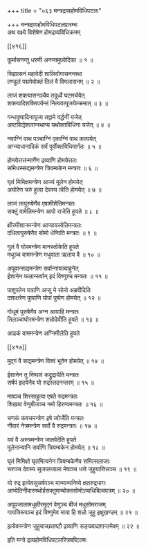 +++
title = "०६३ मन्त्रद्रव्यहोमविधिपटलः"

+++
मन्त्रद्रव्यहोमविधिपटलप्रारम्भः  
अथ वक्ष्ये विशेषेण होमद्रव्यविधिक्रमम्  

[[४१६]]  

कूर्मासनन्तु धरणी अनन्तमुपवेदिका ॥ १ ॥


सिह्मासनं महावेदी शालियोगासनन्तथा  
तण्डुलं पद्ममेवोक्तं तिलं वै विमलासनम् ॥ २ ॥


लाजं शक्त्यासनञ्चैव तदूर्ध्वे घटमर्चयेत्  
शक्त्यादिशक्तिपर्यन्तं नित्यवत्पूजयेत्क्रमात् ॥ ३ ॥


गन्धपुष्पादिनापूज्य तद्वामे वर्द्धनीं यजेत्  
अष्टविद्येश्वरान्स्थाप्य यथोक्तविधिना यजेत् ॥ ४ ॥


नवाग्निं वाथ पञ्चाग्निं एकाग्निं वाथ कल्पयेत्  
अग्न्याधानादिकं सर्वं पूर्वोक्तविधिमार्गतः ॥ ५ ॥


होमयेत्तत्तन्मार्गेण द्रव्याणि होमयेत्ततः  
समिधस्सद्यमन्त्रेण त्रियम्बकेन मन्त्रतः ॥ ६ ॥


घृतं मिमिक्षमन्त्रेण आज्यं मूलेन होमयेत्  
अघोरेण चरुं हुत्वा देवस्य त्वेति होमयेत् ॥ ७ ॥


लाजं तत्पुरुषेणैव एषामीशेतिमन्त्रतः  
सक्तुं वामेतिमन्त्रेण आपो राजेति हूयते ॥ ८ ॥


क्षीरमीशानमन्त्रेण आप्यायस्वेतिमन्त्रतः  
दधितत्पुरुषेणैव सोमो धेन्विति मन्त्रतः ॥ ९ ॥


गुलं वै घोरमन्त्रेण मानस्तोकेति हूयते  
मधुञ्च वाममन्त्रेण मधुवाता ऋताय वै ॥ १० ॥


अपूवान्सद्यमन्त्रेण सर्वान्गायत्र्याहुनेत्  
ईशानेन फलान्सर्वान् इदं विष्णुश्च मन्त्रतः ॥ ११ ॥


पाशुपतेन पत्राणि अप्सु मे सोमो अब्रवीदिति  
दशाक्षरेण पुष्पाणि योपां पुष्पेण होमयेत् ॥ १२ ॥


गोधूमं पुरुषेणैव अग्न आयाहि मन्त्रतः  
तिलञ्चाघोरमन्त्रेण शन्नोदेवीति हूयते ॥ १३ ॥


आढकं वाममन्त्रेण अग्निमीलेति हूयते  

[[४१७]]  

मुद्गं वै सद्यमन्त्रेण विश्वं भूतेन होमयेत् ॥ १४ ॥


ईशानेन तु निष्पावं कद्रुद्रायेति मन्त्रतः  
सर्षपं हृदयेनैव यो रुद्रस्तदनन्तरम् ॥ १५ ॥


माषञ्च शिरसाहुत्वा एषते रुद्रमन्त्रतः  
शिखया वेणुबीजञ्च नमो हिरण्यमन्त्रतः ॥ १६ ॥


चणकं कवचमन्त्रेण इषे त्वोर्जेति मन्त्रतः  
नीवारं नेत्रमन्त्रेण सर्वो वै रुद्रमन्त्रतः ॥ १७ ॥


यवं वै अस्त्रमन्त्रेण जातवेदेति हूयते  
मूलेनान्यानि सर्वाणि त्रियम्बकेन होमयेत् ॥ १८ ॥


घृतं मिमिक्षो घृतमित्यनेन त्रियम्बकेणैव समित्सलाजाः  
चरुञ्च देवस्य सुजालजाला मेषाञ्च धत्ते जुहुयात्तिलञ्च ॥ १९ ॥


यो रुद्र इत्येवसुसर्षपञ्च मान्मान्मनिष्ये क्षतरुद्रभागः  
आप्येतिनीवारमथोर्हसक्तुमाम्बोक्तसोमोऽप्यधिबिल्वपत्रम् ॥ २० ॥


अपूपजालामधुक्षीरमुद्गं वेणुञ्च बीजं मधुसोमराजम्  
गायत्रिरूपञ्च इदं विष्णुमेव माया हि शन्नो जुहु इक्षुखण्डम् ॥ २१ ॥


इत्येवमन्त्रेण जुहुयाच्छताष्टौ द्रव्याणि सङ्ख्यादशान्तमेवम् ॥ २२ ॥


इति मन्त्रे द्रव्यहोमविधिपटलस्त्रिषष्टितमः  
